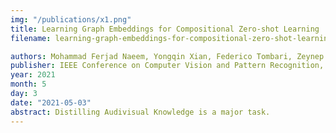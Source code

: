 ```yaml
---
img: "/publications/x1.png"
title: Learning Graph Embeddings for Compositional Zero-shot Learning
filename: learning-graph-embeddings-for-compositional-zero-shot-learning

authors: Mohammad Ferjad Naeem, Yongqin Xian, Federico Tombari, Zeynep Akata
publisher: IEEE Conference on Computer Vision and Pattern Recognition, CVPR
year: 2021
month: 5
day: 3
date: "2021-05-03"
abstract: Distilling Audivisual Knowledge is a major task.
---
```

